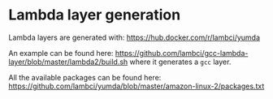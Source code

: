 # Lambda layer generation
Lambda layers are generated with: 
https://hub.docker.com/r/lambci/yumda

An example can be found here: 
https://github.com/lambci/gcc-lambda-layer/blob/master/lambda2/build.sh
where it generates a `gcc` layer.

All the available packages can be found here: 
https://github.com/lambci/yumda/blob/master/amazon-linux-2/packages.txt
